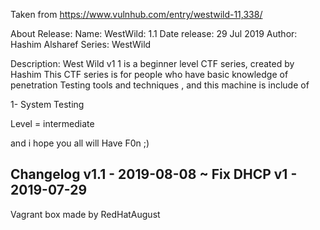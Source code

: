 Taken from https://www.vulnhub.com/entry/westwild-11,338/ 

About Release:
    Name: WestWild: 1.1
    Date release: 29 Jul 2019
    Author: Hashim Alsharef
    Series: WestWild

Description:
West Wild v1 1 is a beginner level CTF series, created by Hashim This CTF series is for people who have basic knowledge of penetration Testing tools and techniques , and this machine is include of

1- System Testing

Level = intermediate

and i hope you all will Have F0n ;)
## Changelog v1.1 - 2019-08-08 ~ Fix DHCP v1 - 2019-07-29
 
Vagrant box made by RedHatAugust
